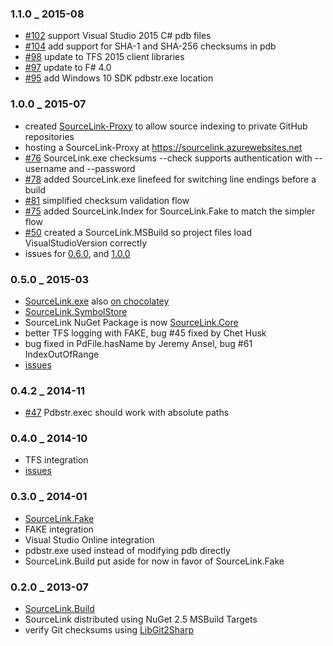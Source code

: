### 1.1.0 _ 2015-08
  * [#102](https://github.com/ctaggart/SourceLink/issues/102) support Visual Studio 2015 C# pdb files
  * [#104](https://github.com/ctaggart/SourceLink/pull/104) add support for SHA-1 and SHA-256 checksums in pdb
  * [#98](https://github.com/ctaggart/SourceLink/issues/98) update to TFS 2015 client libraries
  * [#97](https://github.com/ctaggart/SourceLink/pull/97) update to F# 4.0
  * [#95](https://github.com/ctaggart/SourceLink/issues/95) add Windows 10 SDK pdbstr.exe location

### 1.0.0 _ 2015-07
  * created [SourceLink-Proxy](https://github.com/ctaggart/SourceLink-Proxy) to allow source indexing to private GitHub repositories
  * hosting a SourceLink-Proxy at https://sourcelink.azurewebsites.net
  * [#76](https://github.com/ctaggart/SourceLink/issues/76) SourceLink.exe checksums --check supports authentication with --username and --password
  * [#78](https://github.com/ctaggart/SourceLink/issues/78) added SourceLink.exe linefeed for switching line endings before a build
  * [#81](https://github.com/ctaggart/SourceLink/issues/81) simplified checksum validation flow
  * [#75](https://github.com/ctaggart/SourceLink/issues/75) added SourceLink.Index for SourceLink.Fake to match the simpler flow
  * [#50](https://github.com/ctaggart/SourceLink/issues/50) created a SourceLink.MSBuild so project files load VisualStudioVersion correctly
  * issues for [0.6.0](https://github.com/ctaggart/SourceLink/issues?q=milestone%3A0.6.0), and [1.0.0](https://github.com/ctaggart/SourceLink/issues?q=milestone%3A1.0.0)

### 0.5.0 _ 2015-03
  * [SourceLink.exe](http://www.nuget.org/packages/SourceLink) also [on chocolatey](https://chocolatey.org/packages/SourceLink)
  * [SourceLink.SymbolStore](http://www.nuget.org/packages/SourceLink.Store)
  * SourceLink NuGet Package is now [SourceLink.Core](https://www.nuget.org/packages/SourceLink.Core)
  * better TFS logging with FAKE, bug #45 fixed by Chet Husk
  * bug fixed in PdFile.hasName by Jeremy Ansel, bug #61 IndexOutOfRange
  * [issues](https://github.com/ctaggart/SourceLink/issues?q=milestone%3A0.5.0)

### 0.4.2 _ 2014-11
  * [#47](https://github.com/ctaggart/SourceLink/issues/47) Pdbstr.exec should work with absolute paths

### 0.4.0 _ 2014-10
  * TFS integration
  * [issues](https://github.com/ctaggart/SourceLink/issues?q=milestone%3A0.4.0)

### 0.3.0 _ 2014-01
  * [SourceLink.Fake](http://www.nuget.org/packages/SourceLink.Fake)
  * FAKE integration
  * Visual Studio Online integration
  * pdbstr.exe used instead of modifying pdb directly
  * SourceLink.Build put aside for now in favor of SourceLink.Fake

### 0.2.0 _ 2013-07
  * [SourceLink.Build](http://www.nuget.org/packages/SourceLink.Build)
  * SourceLink distributed using NuGet 2.5 MSBuild Targets
  * verify Git checksums using [LibGit2Sharp](http://libgit2.github.com/)